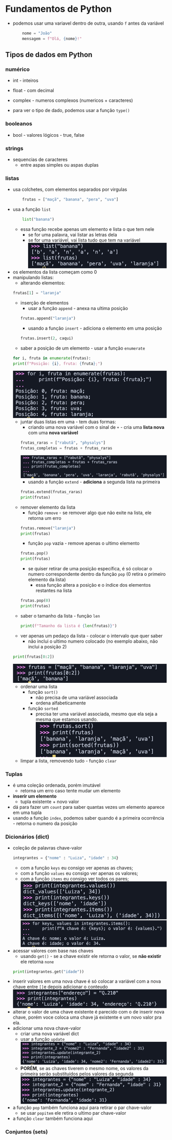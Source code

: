 # Fundamentos de Python

- podemos usar uma variavel dentro de outra, usando `f` antes da variável
    ```python
        nome = "João"
        mensagem = f"Olá, {nome}!"
    ```

## Tipos de dados em Python

### numérico

- int - inteiros
- float - com decimal
- complex - numeros complexos (numericos + caracteres)

- para ver o tipo de dado, podemos usar a função `type()`

### booleanos

- bool - valores lógicos - true, false

### strings

- sequencias de caracteres
    - entre aspas simples ou aspas duplas

### listas

- usa colchetes, com elementos separados por virgulas
    ```python
        frutas = ["maçã", "banana", "pera", "uva"]
    ```
- usa a função `list`
    ```python
        list("banana")
    ```
    - essa função recebe apenas um elemento e lista o que tem nele
        - se for uma palavra, vai listar as letras dela
        - se for uma variável, vai lista tudo que tem na variável
        ![alt text](image.png)
- os elementos da lista começam como 0
- manipulando listas:
    - alterando elementos:
    ```python
    frutas[1] = "laranja"
    ```
    - inserção de elementos
        - usar a função `append` - anexa na ultima posição
        ```python
        frutas.append("laranja")
        ```
        - usando a função `insert` - adiciona o elemento em uma posição
        ```python
        frutas.insert(2, caqui)
        ```
    - saber a posição de um elemento - usar a função `enumerate`
    ```python
    for i, fruta in enumerate(frutas):
    print(f"Posição: {i}, fruta: {fruta};")
    ```
    ![alt text](image-1.png)
    - juntar duas listas em uma - tem duas formas:
        - criando uma nova variável com o sinal de `+` - cria uma **lista nova** com uma **nova variável**
        ```python
        frutas_raras = ["rabutã", "physalys"]
        frutas_completas = frutas + frutas_raras
        ```
        ![alt text](image-2.png)
        - usando a função `extend` - **adiciona** a segunda lista na primeira
        ```python
        frutas.extend(frutas_raras)
        print(frutas)
        ```
    - remover elemento da lista
        - função `remove` - se remover algo que não exite na lista, ele retorna um erro
        ```python
        frutas.remove("laranja")
        print(frutas)
        ```
        - função `pop` vazia - remove apenas o ultimo elemento
        ```python
        frutas.pop()
        print(frutas)
        ```
        - se quiser retirar de uma posição específica, é só colocar o numero correspondente dentro da função `pop` (0 retira o primeiro elemento da lista)
            - essa função altera a posição e o índice dos elementos restantes na lista
        ```python
        frutas.pop(0)
        print(frutas)
        ```
    - saber o tamanho da lista - função `len`
        ```python
        print(f"Tamanho da lista é {len(frutas)}")
    - ver apenas um pedaço da lista - colocar o intervalo que quer saber
        - não inclui o ultimo numero colocado (no exemplo abaixo, não inclui a posição 2)
    ```python
    print(frutas[0:2])
    ```
    ![alt text](image-3.png)
    - ordenar uma lista
        - função `sort()`
            - não precisa de uma variável associada
            - ordena alfabeticamente
        - função `sorted`
            - precisa ter uma variável associada, mesmo que ela seja a mesma que estamos usando.
        ![alt text](image-4.png)
    - limpar a lista, removendo tudo - função `clear`

### Tuplas

- é uma coleção ordenada, porém imutável
    - retorna um erro caso tente mudar um elemento
- **inserir um elemento**
    - tupla existente + novo valor
- dá para fazer um `count` para saber quantas vezes um elemento aparece em uma tupla
- usando a função `index`, podemos saber quando é a primeira ocorrência - retorna o numero da posição 

### Dicionários (dict)

- coleção de palavras chave-valor
    ```python
    integrantes = {"nome" : "Luiza", "idade" : 34}
    ```
    - com a função `keys` eu consigo ver apenas as chaves;
    - com a função `values` eu consigo ver apenas os valores;
    - com a função `items` eu consigo ver todos os pares;
    ![alt text](image-5.png)
    ![alt text](image-6.png)
- acessar valores com base nas chaves
    - usando `get()` - se a chave existir ele retorna o valor, se **não existir** ele retorna `none`
    ```python
    print(integrantes.get("idade"))
    ```
- inserir valores em uma nova chave é só colocar a variável com a nova chave entre `[]`e depois adicionar o conteudo
    ![alt text](image-7.png)
- alterar o valor de uma chave existente é parecido com o de inserir nova chave, porém voce coloca uma chave já existente e um novo valor pra ela.
- adicionar uma nova chave-valor
    - criar uma nova variável dict
    - usar a função `update`
    ![alt text](image-9.png)
    - **PORÉM**, se as chaves tiverem o mesmo nome, os valores da primeira serão substituídos pelos valores da segunda
    ![alt text](image-8.png)
- a função `pop` também funciona aqui para retirar o par chave-valor
    - se usar `popitem` ele retira o ultimo par chave-valor
- a função `clear` também funciona aqui

### Conjuntos (sets)



